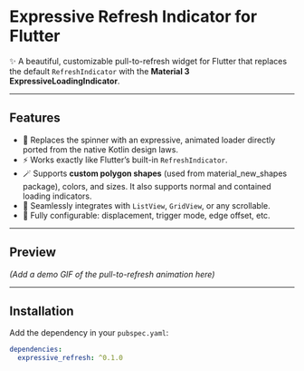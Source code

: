 # Expressive Refresh Indicator for Flutter

✨ A beautiful, customizable pull-to-refresh widget for Flutter that replaces the default `RefreshIndicator` with the **Material 3 ExpressiveLoadingIndicator**.

---

## Features

- 🎨 Replaces the spinner with an expressive, animated loader directly ported from the native Kotlin design laws.
- ⚡ Works exactly like Flutter’s built-in `RefreshIndicator`.
- 🪄 Supports **custom polygon shapes** (used from material_new_shapes package), colors, and sizes. It also supports normal and contained loading indicators.
- 📱 Seamlessly integrates with `ListView`, `GridView`, or any scrollable.
- 🔧 Fully configurable: displacement, trigger mode, edge offset, etc.

---

## Preview

<!-- Add a GIF or screenshot -->
*(Add a demo GIF of the pull-to-refresh animation here)*

---

## Installation

Add the dependency in your `pubspec.yaml`:

```yaml
dependencies:
  expressive_refresh: ^0.1.0
